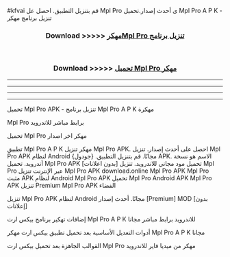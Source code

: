 #kfvai قم بتنزيل التطبيق. احصل عل Mpl Pro  ى أحدث إصدار.تحميل Mpl Pro  A P K - تنزيل برنامج مهكر



<div align="center">
<h3>Download >>>>> <a href="https://ar-sites.web.app/?ar= Mpl Pro ">مهكرMpl Pro  تنزيل برنامج</a></h3><br>

<h3>Download >>>>> <a href="https://ar-sites.web.app/?ar= Mpl Pro ">تحميل Mpl Pro  مهكر</a></h3>
</div>


----------------------------------------------------------

----------------------------------------------------------

----------------------------------------------------------

----------------------------------------------------------


تحميل Mpl Pro  APK - تنزيل برنامج Mpl Pro  A P K مهكرة

Mpl Pro  برابط مباشر للاندرويد

تحميل Mpl Pro  مهكر اخر اصدار

تطبيق Mpl Pro  A P K مهكر
تنزيل Mpl Pro  APK. احصل على أحدث إصدار.
تنزيل Mpl Pro  APK لنظام Android مجانًا.
قم بتنزيل التطبيق. {جودول} APK. الاسم هو نسخة أندرويد.
تحميل Mpl Pro  APK [بدون اعلانات]
تحميل مود مجاني للاندرويد.
تنزيل Mpl Pro  عبر الإنترنت
تنزيل Mpl Pro  APK
download.online Mpl Pro  APK
Mpl Pro  مثبت APK لنظام Android
Mpl Pro  APK
تحميل Mpl Pro  Android APK
Mpl Pro  APK تنزيل Premium
Mpl Pro  APK الفضاء

تنزيل Mpl Pro  APK لنظام Android مجانًا. أحدث إصدار [Premium] MOD [بدون إعلانات]

إضافات تهكير برنامج بيكس ارت Mpl Pro  A P K للاندرويد برابط مباشر مجانا

أدوات التعديل الأساسية بعد تحميل تطبيق بيكس ارت مهكر Mpl Pro  A P K مجانا

القوالب الجاهزة بعد تحميل بيكس ارت Mpl Pro  مهكر من ميديا فاير للاندرويد



